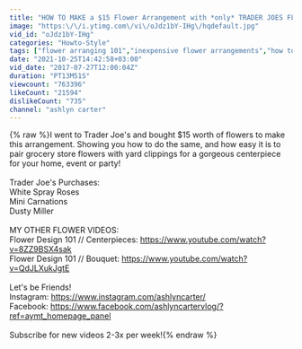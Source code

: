 ```yaml
---
title: "HOW TO MAKE a $15 Flower Arrangement with *only* TRADER JOES FLOWERS!"
image: "https:\/\/i.ytimg.com\/vi\/oJdz1bY-IHg\/hqdefault.jpg"
vid_id: "oJdz1bY-IHg"
categories: "Howto-Style"
tags: ["flower arranging 101","inexpensive flower arrangements","how to make a flower centerpiece"]
date: "2021-10-25T14:42:58+03:00"
vid_date: "2017-07-27T12:00:04Z"
duration: "PT13M51S"
viewcount: "763396"
likeCount: "21594"
dislikeCount: "735"
channel: "ashlyn carter"
---
```

{% raw %}I went to Trader Joe's and bought $15 worth of flowers to make this arrangement. Showing you how to do the same, and how easy it is to pair grocery store flowers with yard clippings for a gorgeous centerpiece for your home, event or party!<br /><br />Trader Joe's Purchases:<br />White Spray Roses<br />Mini Carnations <br />Dusty Miller<br /><br />MY OTHER FLOWER VIDEOS: <br />Flower Design 101 // Centerpieces: <a rel="nofollow" target="blank" href="https://www.youtube.com/watch?v=8ZZ9BSX4sak">https://www.youtube.com/watch?v=8ZZ9BSX4sak</a><br />Flower Design 101 // Bouquet: <a rel="nofollow" target="blank" href="https://www.youtube.com/watch?v=QdJLXukJgtE">https://www.youtube.com/watch?v=QdJLXukJgtE</a><br /><br />Let's be Friends!<br />Instagram: <a rel="nofollow" target="blank" href="https://www.instagram.com/ashlyncarter/">https://www.instagram.com/ashlyncarter/</a><br />Facebook: <a rel="nofollow" target="blank" href="https://www.facebook.com/ashlyncartervlog/?ref=aymt_homepage_panel">https://www.facebook.com/ashlyncartervlog/?ref=aymt_homepage_panel</a><br /><br />Subscribe for new videos 2-3x per week!{% endraw %}
